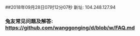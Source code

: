 ##2018年09月28日07时12分07秒 新址: 104.248.127.94
### 兔友常见问题及解答: https://github.com/wanggonging/d/blob/w/FAQ.md
